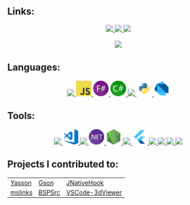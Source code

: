 ## Links:
<p align = center>
  <a href = "https://www.youtube.com/channel/UCEN3i-ELXbeamHhk21RVaZQ" title = "YouTube">
    <img src = "https://img.shields.io/badge/YouTube-FF0000?style=for-the-badge&logo=youtube&logoColor=white">
  </a>
  <a href = "https://steamcommunity.com/id/Degubi" title = "Steam">
    <img src = "https://img.shields.io/badge/Steam-000000?style=for-the-badge&logo=steam&logoColor=white">
  </a>
  <a href = "https://github.com/degubi" title = "Follow">
    <img src = "https://img.shields.io/github/followers/degubi?logo=github&style=for-the-badge">
  </a>
  <br><br>
  <img src = "https://github-readme-stats.vercel.app/api?username=degubi&show_icons=true&count_private=true&include_all_commits=true">
</p>

## Languages:
<p align = center>
  <a href = "https://openjdk.java.net" title = "Java">
    <img src = "https://icons-for-free.com/iconfiles/png/512/java+icon-1320167912601224138.png" width = 7%>
  </a>
  <a href = "https://www.javascript.com" title = "JavaScript">
    <img src = "https://raw.githubusercontent.com/github/explore/80688e429a7d4ef2fca1e82350fe8e3517d3494d/topics/javascript/javascript.png" width = 7%>
  </a>
  <a href = "https://fsharp.org" title = "F#">
    <img src = "https://raw.githubusercontent.com/github/explore/80688e429a7d4ef2fca1e82350fe8e3517d3494d/topics/fsharp/fsharp.png" width = 7%>
  </a>
  <a href = "https://docs.microsoft.com/en-us/dotnet/csharp" title = "C#">
    <img src = "https://raw.githubusercontent.com/github/explore/80688e429a7d4ef2fca1e82350fe8e3517d3494d/topics/csharp/csharp.png" width = 7%>
  </a>
  <a href = "https://www.cplusplus.com" title = "C">
    <img src = "https://cdn.iconscout.com/icon/free/png-512/c-programming-569564.png" width = 7%>
  </a>
  <a href = "https://www.python.org" title = "Python">
    <img src = "https://raw.githubusercontent.com/github/explore/80688e429a7d4ef2fca1e82350fe8e3517d3494d/topics/python/python.png" width = 7%>
  </a>
  <a href = "https://dart.dev" title = "C">
    <img src = "https://raw.githubusercontent.com/github/explore/80688e429a7d4ef2fca1e82350fe8e3517d3494d/topics/dart/dart.png" width = 7%>
  </a>
</p>

## Tools:
<p align = center>
  <a href = "https://www.eclipse.org/downloads" title = "Eclipse">
    <img src = "https://img.favpng.com/19/5/20/eclipse-computer-icons-integrated-development-environment-computer-software-png-favpng-MP7Mt60AUSbUv28tJZqBNPhmJ.jpg" width = 7%>
  </a>
  <a href = "https://code.visualstudio.com" title = "VSCode">
    <img src = "https://raw.githubusercontent.com/github/explore/80688e429a7d4ef2fca1e82350fe8e3517d3494d/topics/visual-studio-code/visual-studio-code.png" width = 7%>
  </a>
  <a href = "https://spring.io/projects/spring-boot" title = "SpringBoot">
    <img src = "https://miro.medium.com/max/624/1*dwa1SCG85BAzQttURVUvrA.png" width = 7%>
  </a>
  <a href = "https://dotnet.microsoft.com" title = ".Net">
    <img src = "https://raw.githubusercontent.com/github/explore/80688e429a7d4ef2fca1e82350fe8e3517d3494d/topics/dotnet/dotnet.png" width = 7%>
  </a>
  <a href = "https://nodejs.org/en" title = "NodeJS">
    <img src = "https://raw.githubusercontent.com/github/explore/80688e429a7d4ef2fca1e82350fe8e3517d3494d/topics/nodejs/nodejs.png" width = 7%>
  </a>
  <a href = "https://threejs.org" title = "Three.js">
    <img src = "https://user-images.githubusercontent.com/13366932/91737137-f5dd9d80-ebae-11ea-9a68-aa6088f73133.png" width = 7%>
  </a>
  <a href = "https://flutter.dev" title = "Flutter">
    <img src = "https://raw.githubusercontent.com/github/explore/80688e429a7d4ef2fca1e82350fe8e3517d3494d/topics/flutter/flutter.png" width = 7%>
  </a>
  <a href = "https://www.mongodb.com" title = "MongoDB">
    <img src = "https://img.icons8.com/color/452/mongodb.png" width = 7%>
  </a>
  <a href = "https://www.heroku.com" title = "Heroku">
    <img src = "https://image.flaticon.com/icons/png/512/873/873120.png" width = 7%>
  </a>
  <a href = "https://github.com" title = "GitHub">
    <img src = "https://github.githubassets.com/images/modules/logos_page/GitHub-Mark.png" width = 7%>
  </a>
  <a href = "https://git-scm.com" title = "Git">
    <img src = "https://upload.wikimedia.org/wikipedia/commons/thumb/3/3f/Git_icon.svg/64px-Git_icon.svg.png" width = 7%>
  </a>
</p>

## Projects I contributed to:
<table>
  <tr>
    <td><a href="https://github.com/eclipse-ee4j/yasson">Yasson</a></td>
    <td><a href="https://github.com/google/gson">Gson</a></td>
    <td><a href="https://github.com/kwhat/jnativehook">JNativeHook</a></td>
  </tr>
  <tr>
    <td><a href="https://github.com/DmitriiShamrikov/mslinks">mslinks</a></td>
    <td><a href="https://github.com/ata4/bspsrc">BSPSrc</a></td>
    <td><a href="https://github.com/stef-levesque/vscode-3dviewer">VSCode-3dViewer</a></td>
  </tr>
</table>
